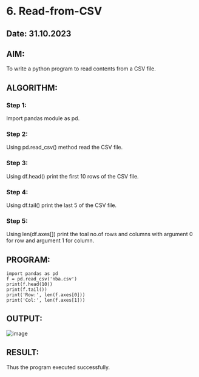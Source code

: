 # 6. Read-from-CSV
## Date: 31.10.2023
## AIM:
To write a python program to read contents from a CSV file.
## ALGORITHM:
### Step 1:
Import pandas module as pd.
### Step 2:
Using pd.read_csv() method read the CSV file.
### Step 3:
Using df.head() print the first 10 rows of the CSV file.
### Step 4:
Using df.tail() print the last 5 of the CSV file.
### Step 5:
Using len(df.axes[]) print the toal no.of rows and columns with argument 0 for row and argument 1 for column.
## PROGRAM:
```
import pandas as pd
f = pd.read_csv('nba.csv')
print(f.head(10))
print(f.tail())
print('Row:', len(f.axes[0]))
print('Col:', len(f.axes[1]))
```
## OUTPUT:
![image](https://github.com/Darkwebnew/Read-from-CSV/assets/143114486/68711323-f5f8-4a65-a33a-2773c6a6bcc4)
## RESULT:
Thus the program executed successfully.
